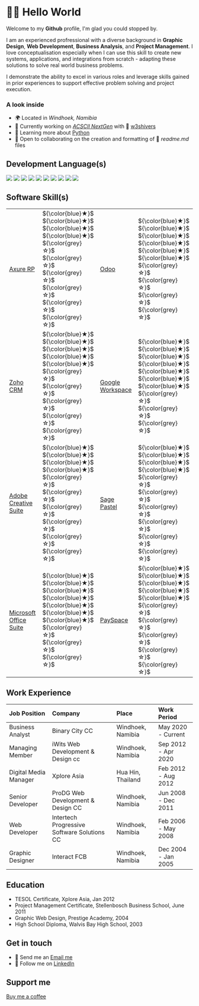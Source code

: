 # 👋🏻 Hello World

Welcome to my __Github__ profile, I'm glad you could stopped by.

I am an experienced profressional with a diverse background in **Graphic Design**, **Web Development**, **Business Analysis**, and **Project Management**. I love conceptualisation especially when I can use this skill to create new systems, applications, and integrations from scratch - adapting these solutions to solve real world business problems. 

I demonstrate the ability to excel in various roles and leverage skills gained in prior experiences to support effective problem solving and project execution.

### A look inside
- 🌍 Located in _Windhoek, Namibia_
- 🚀 Currently working on _[ACSCII NextGen](http://github.com/w3shivers/ascii-next-gen)_ with 🧔 <a href="https://github.com/w3shivers" title="w3shivers">w3shivers</a>
- 🧠 Learning more about <a href="https://www.python.org/" title="Python">Python</a>
- 🤝 Open to collaborating on the creation and formatting of 📖 _readme.md_ files

## Development Language(s)
<img src="https://img.shields.io/badge/PHP-510359?style=flat-square&logo=php&logoColor=white"> <img src="https://img.shields.io/badge/HTML-bd4213?style=flat-square"> <img src="https://img.shields.io/badge/Python-FFD43B?style=flat-square&logo=python&logoColor=darkgreen"> <img src="https://img.shields.io/badge/CSS-181670?style=flat-square"> <img src="https://img.shields.io/badge/MySQL-f08502?style=flat-square&logo=mysql&logoColor=white"> <img src="https://img.shields.io/badge/SQL-0428d9?style=flat-square"> <img src="https://img.shields.io/badge/JavaScript-806d05?style=flat-square&logo=javascript&logoColor=white"> <img src="https://img.shields.io/badge/Google%20Scripting-10144a?style=flat-square&logo=google&logoColor=white"> <img src="https://img.shields.io/badge/Jscon-2b2828?style=flat-square&logo=json&logoColor=white"> <img src="https://img.shields.io/badge/XML-fc6108?style=flat-square">

## Software Skill(s)

<table>
  <tr>
    <td><a href="https://www.axure.com/" title="Axure RP">Axure RP</a></td>
    <td> ${\color{blue}★}$ ${\color{blue}★}$ ${\color{blue}★}$ ${\color{blue}★}$ ${\color{grey}☆}$ ${\color{grey}☆}$ ${\color{grey}☆}$ ${\color{grey}☆}$ ${\color{grey}☆}$ ${\color{grey}☆}$ </td>
    <td><a href="https://www.odoo.com/" title="Odoo">Odoo</a></td>
    <td> ${\color{blue}★}$ ${\color{blue}★}$ ${\color{blue}★}$ ${\color{blue}★}$ ${\color{blue}★}$ ${\color{blue}★}$ ${\color{grey}☆}$ ${\color{grey}☆}$ ${\color{grey}☆}$ ${\color{grey}☆}$</td>
  </tr>

  <tr>
    <td><a href="https://www.zoho.com/crm/" title="Zoho CRM">Zoho CRM</a></td>
    <td> ${\color{blue}★}$ ${\color{blue}★}$ ${\color{blue}★}$ ${\color{blue}★}$ ${\color{blue}★}$ ${\color{grey}☆}$ ${\color{grey}☆}$ ${\color{grey}☆}$ ${\color{grey}☆}$ ${\color{grey}☆}$</td>
    <td><a href="https://workspace.google.com/" title="Google Workspace">Google Workspace</a></td>
    <td> ${\color{blue}★}$ ${\color{blue}★}$ ${\color{blue}★}$ ${\color{blue}★}$ ${\color{blue}★}$ ${\color{blue}★}$ ${\color{blue}★}$ ${\color{grey}☆}$ ${\color{grey}☆}$ ${\color{grey}☆}$ </td>
  </tr>

  
  <tr>
    <td><a href="https://www.adobe.com/creativecloud.html" title="Adobe Creative Suite">Adobe Creative Suite</a></td>
    <td>${\color{blue}★}$ ${\color{blue}★}$ ${\color{blue}★}$ ${\color{blue}★}$ ${\color{grey}☆}$ ${\color{grey}☆}$ ${\color{grey}☆}$ ${\color{grey}☆}$ ${\color{grey}☆}$ ${\color{grey}☆}$</td>
    <td><a href="https://www.sage.com/africa/products/sage-50cloud-pastel-partner/?gclid=Cj0KCQjwnf-kBhCnARIsAFlg492U2YHgrdwUJJMKqC9IqMXIZ_fxaehsjx0l8lKH8emY8cNs8FiL6lIaAvz_EALw_wcB&gclsrc=aw.ds" title="Sage Pastel">Sage Pastel</a></td>
    <td>${\color{blue}★}$ ${\color{blue}★}$ ${\color{blue}★}$ ${\color{blue}★}$ ${\color{grey}☆}$ ${\color{grey}☆}$ ${\color{grey}☆}$ ${\color{grey}☆}$ ${\color{grey}☆}$ ${\color{grey}☆}$</td>
  </tr>

  <tr>
    <td><a href="https://www.microsoft.com/en-us/microsoft-365/products-apps-services" title="Microsoft Office Suite">Microsoft Office Suite</a></td>
    <td>${\color{blue}★}$ ${\color{blue}★}$ ${\color{blue}★}$ ${\color{blue}★}$ ${\color{blue}★}$ ${\color{blue}★}$ ${\color{blue}★}$ ${\color{grey}☆}$ ${\color{grey}☆}$ ${\color{grey}☆}$</td>
    <td><a href="https://www.payspace.com/" title="PaySpace">PaySpace</a></td>
    <td>${\color{blue}★}$ ${\color{blue}★}$ ${\color{blue}★}$ ${\color{blue}★}$ ${\color{blue}★}$ ${\color{grey}☆}$ ${\color{grey}☆}$ ${\color{grey}☆}$ ${\color{grey}☆}$ ${\color{grey}☆}$</td>
  </tr>
  
</table>

## Work Experience
  
  | Job Position | Company | Place | Work Period |
  | :--- | :--- | :--- | :--- |
  | Business Analyst | Binary City CC | Windhoek, Namibia | May 2020 - Current |
  | Managing Member | iWits Web Development & Design cc | Windhoek, Namibia | Sep 2012 - Apr 2020 |
  | Digital Media Manager | Xplore Asia | Hua Hin, Thailand |Feb 2012 - Aug 2012 |
  | Senior Developer | ProDG Web Development & Design CC | Windhoek, Namibia | Jun 2008 - Dec 2011 |
  | Web Developer | Intertech Progressive Software Solutions CC | Windhoek, Namibia | Feb 2006 - May 2008 |
  | Graphic Designer | Interact FCB | Windhoek, Namibia | Dec 2004 - Jan 2005 |

## Education
  
  - TESOL Certificate, Xplore Asia, Jan 2012
  - Project Management Certificate, Stellenbosch Business School, June 2011
  - Graphic Web Design, Prestige Academy, 2004
  - High School Diploma, Walvis Bay High School, 2003

## Get in touch
- 📧 Send me an [Email me](mailto:yolindavdl@gmail.com) 
- 🔗 Follow me on [LinkedIn](https://www.linkedin.com/in/yolindavdl/)

## Support me
<a href="https://www.buymeacoffee.com/yolindavdl">Buy me a coffee</a>
